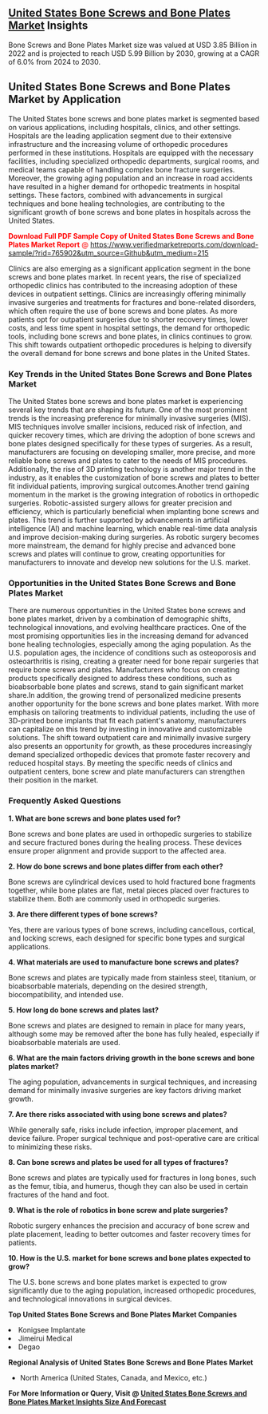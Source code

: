 <h2><a href="https://www.verifiedmarketreports.com/download-sample/?rid=765902&amp;utm_source=Github&amp;utm_medium=215" target="_blank">United States Bone Screws and Bone Plates Market</a> Insights</h2><p>Bone Screws and Bone Plates Market size was valued at USD 3.85 Billion in 2022 and is projected to reach USD 5.99 Billion by 2030, growing at a CAGR of 6.0% from 2024 to 2030.</p><p><h2>United States Bone Screws and Bone Plates Market by Application</h2><p>The United States bone screws and bone plates market is segmented based on various applications, including hospitals, clinics, and other settings. Hospitals are the leading application segment due to their extensive infrastructure and the increasing volume of orthopedic procedures performed in these institutions. Hospitals are equipped with the necessary facilities, including specialized orthopedic departments, surgical rooms, and medical teams capable of handling complex bone fracture surgeries. Moreover, the growing aging population and an increase in road accidents have resulted in a higher demand for orthopedic treatments in hospital settings. These factors, combined with advancements in surgical techniques and bone healing technologies, are contributing to the significant growth of bone screws and bone plates in hospitals across the United States.<p><span class=""><span style="color: #ff0000;"><strong>Download Full PDF Sample Copy of United States Bone Screws and Bone Plates Market Report</strong> @ </span><a href="https://www.verifiedmarketreports.com/download-sample/?rid=765902&amp;utm_source=Github&amp;utm_medium=215" target="_blank">https://www.verifiedmarketreports.com/download-sample/?rid=765902&amp;utm_source=Github&amp;utm_medium=215</a></span></p><p>Clinics are also emerging as a significant application segment in the bone screws and bone plates market. In recent years, the rise of specialized orthopedic clinics has contributed to the increasing adoption of these devices in outpatient settings. Clinics are increasingly offering minimally invasive surgeries and treatments for fractures and bone-related disorders, which often require the use of bone screws and bone plates. As more patients opt for outpatient surgeries due to shorter recovery times, lower costs, and less time spent in hospital settings, the demand for orthopedic tools, including bone screws and bone plates, in clinics continues to grow. This shift towards outpatient orthopedic procedures is helping to diversify the overall demand for bone screws and bone plates in the United States.<h3>Key Trends in the United States Bone Screws and Bone Plates Market</h3><p>The United States bone screws and bone plates market is experiencing several key trends that are shaping its future. One of the most prominent trends is the increasing preference for minimally invasive surgeries (MIS). MIS techniques involve smaller incisions, reduced risk of infection, and quicker recovery times, which are driving the adoption of bone screws and bone plates designed specifically for these types of surgeries. As a result, manufacturers are focusing on developing smaller, more precise, and more reliable bone screws and plates to cater to the needs of MIS procedures. Additionally, the rise of 3D printing technology is another major trend in the industry, as it enables the customization of bone screws and plates to better fit individual patients, improving surgical outcomes.Another trend gaining momentum in the market is the growing integration of robotics in orthopedic surgeries. Robotic-assisted surgery allows for greater precision and efficiency, which is particularly beneficial when implanting bone screws and plates. This trend is further supported by advancements in artificial intelligence (AI) and machine learning, which enable real-time data analysis and improve decision-making during surgeries. As robotic surgery becomes more mainstream, the demand for highly precise and advanced bone screws and plates will continue to grow, creating opportunities for manufacturers to innovate and develop new solutions for the U.S. market.<h3>Opportunities in the United States Bone Screws and Bone Plates Market</h3><p>There are numerous opportunities in the United States bone screws and bone plates market, driven by a combination of demographic shifts, technological innovations, and evolving healthcare practices. One of the most promising opportunities lies in the increasing demand for advanced bone healing technologies, especially among the aging population. As the U.S. population ages, the incidence of conditions such as osteoporosis and osteoarthritis is rising, creating a greater need for bone repair surgeries that require bone screws and plates. Manufacturers who focus on creating products specifically designed to address these conditions, such as bioabsorbable bone plates and screws, stand to gain significant market share.In addition, the growing trend of personalized medicine presents another opportunity for the bone screws and bone plates market. With more emphasis on tailoring treatments to individual patients, including the use of 3D-printed bone implants that fit each patient's anatomy, manufacturers can capitalize on this trend by investing in innovative and customizable solutions. The shift toward outpatient care and minimally invasive surgery also presents an opportunity for growth, as these procedures increasingly demand specialized orthopedic devices that promote faster recovery and reduced hospital stays. By meeting the specific needs of clinics and outpatient centers, bone screw and plate manufacturers can strengthen their position in the market.<h3>Frequently Asked Questions</h3><p><strong>1. What are bone screws and bone plates used for?</strong></p><p>Bone screws and bone plates are used in orthopedic surgeries to stabilize and secure fractured bones during the healing process. These devices ensure proper alignment and provide support to the affected area.</p><p><strong>2. How do bone screws and bone plates differ from each other?</strong></p><p>Bone screws are cylindrical devices used to hold fractured bone fragments together, while bone plates are flat, metal pieces placed over fractures to stabilize them. Both are commonly used in orthopedic surgeries.</p><p><strong>3. Are there different types of bone screws?</strong></p><p>Yes, there are various types of bone screws, including cancellous, cortical, and locking screws, each designed for specific bone types and surgical applications.</p><p><strong>4. What materials are used to manufacture bone screws and plates?</strong></p><p>Bone screws and plates are typically made from stainless steel, titanium, or bioabsorbable materials, depending on the desired strength, biocompatibility, and intended use.</p><p><strong>5. How long do bone screws and plates last?</strong></p><p>Bone screws and plates are designed to remain in place for many years, although some may be removed after the bone has fully healed, especially if bioabsorbable materials are used.</p><p><strong>6. What are the main factors driving growth in the bone screws and bone plates market?</strong></p><p>The aging population, advancements in surgical techniques, and increasing demand for minimally invasive surgeries are key factors driving market growth.</p><p><strong>7. Are there risks associated with using bone screws and plates?</strong></p><p>While generally safe, risks include infection, improper placement, and device failure. Proper surgical technique and post-operative care are critical to minimizing these risks.</p><p><strong>8. Can bone screws and plates be used for all types of fractures?</strong></p><p>Bone screws and plates are typically used for fractures in long bones, such as the femur, tibia, and humerus, though they can also be used in certain fractures of the hand and foot.</p><p><strong>9. What is the role of robotics in bone screw and plate surgeries?</strong></p><p>Robotic surgery enhances the precision and accuracy of bone screw and plate placement, leading to better outcomes and faster recovery times for patients.</p><p><strong>10. How is the U.S. market for bone screws and bone plates expected to grow?</strong></p><p>The U.S. bone screws and bone plates market is expected to grow significantly due to the aging population, increased orthopedic procedures, and technological innovations in surgical devices.</p></p><p><strong>Top United States Bone Screws and Bone Plates Market Companies</strong></p><div data-test-id=""><p><li>Konigsee Implantate</li><li> Jimeirui Medical</li><li> Degao</li></p><div><strong>Regional Analysis of&nbsp;United States Bone Screws and Bone Plates Market</strong></div><ul><li dir="ltr"><p dir="ltr">North America&nbsp;(United States, Canada, and Mexico, etc.)</p></li></ul><p><strong>For More Information or Query, Visit @&nbsp;</strong><strong><a href="https://www.verifiedmarketreports.com/product/bone-screws-and-bone-plates-market/?utm_source=Github&amp;utm_medium=215" target="_blank">United States Bone Screws and Bone Plates Market Insights Size And Forecast</a></strong></p></div>
